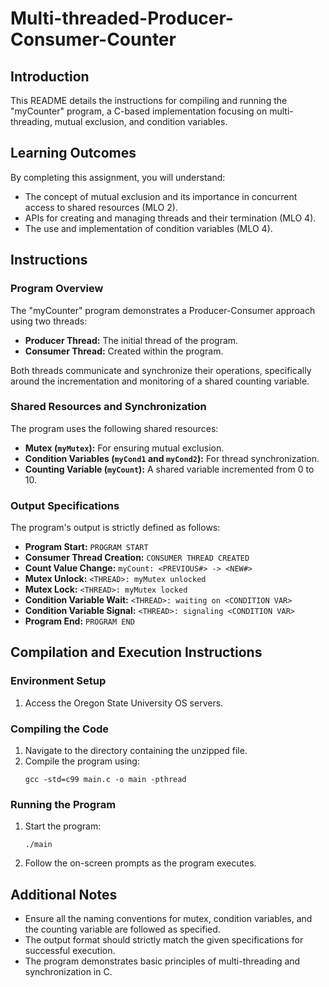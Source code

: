 # Multi-threaded-Producer-Consumer-Counter

## Introduction

This README details the instructions for compiling and running the "myCounter" program, a C-based implementation focusing on multi-threading, mutual exclusion, and condition variables.

## Learning Outcomes

By completing this assignment, you will understand:
- The concept of mutual exclusion and its importance in concurrent access to shared resources (MLO 2).
- APIs for creating and managing threads and their termination (MLO 4).
- The use and implementation of condition variables (MLO 4).

## Instructions

### Program Overview

The "myCounter" program demonstrates a Producer-Consumer approach using two threads:
- **Producer Thread:** The initial thread of the program.
- **Consumer Thread:** Created within the program.

Both threads communicate and synchronize their operations, specifically around the incrementation and monitoring of a shared counting variable.

### Shared Resources and Synchronization

The program uses the following shared resources:
- **Mutex (`myMutex`):** For ensuring mutual exclusion.
- **Condition Variables (`myCond1` and `myCond2`):** For thread synchronization.
- **Counting Variable (`myCount`):** A shared variable incremented from 0 to 10.

### Output Specifications

The program's output is strictly defined as follows:
- **Program Start:** `PROGRAM START`
- **Consumer Thread Creation:** `CONSUMER THREAD CREATED`
- **Count Value Change:** `myCount: <PREVIOUS#> -> <NEW#>`
- **Mutex Unlock:** `<THREAD>: myMutex unlocked`
- **Mutex Lock:** `<THREAD>: myMutex locked`
- **Condition Variable Wait:** `<THREAD>: waiting on <CONDITION VAR>`
- **Condition Variable Signal:** `<THREAD>: signaling <CONDITION VAR>`
- **Program End:** `PROGRAM END`

## Compilation and Execution Instructions

### Environment Setup

1. Access the Oregon State University OS servers.

### Compiling the Code

1. Navigate to the directory containing the unzipped file.
2. Compile the program using:
   ```
   gcc -std=c99 main.c -o main -pthread
   ```

### Running the Program

1. Start the program:
   ```
   ./main
   ```
2. Follow the on-screen prompts as the program executes.

## Additional Notes

- Ensure all the naming conventions for mutex, condition variables, and the counting variable are followed as specified.
- The output format should strictly match the given specifications for successful execution.
- The program demonstrates basic principles of multi-threading and synchronization in C.

